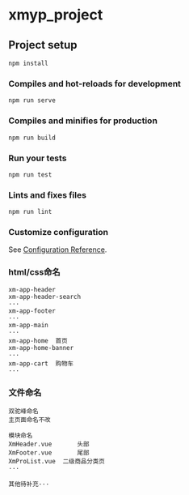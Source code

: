 # xmyp_project

## Project setup
```
npm install
```

### Compiles and hot-reloads for development
```
npm run serve
```

### Compiles and minifies for production
```
npm run build
```

### Run your tests
```
npm run test
```

### Lints and fixes files
```
npm run lint
```

### Customize configuration
See [Configuration Reference](https://cli.vuejs.org/config/).

### html/css命名
    xm-app-header
    xm-app-header-search
    ···
    xm-app-footer
    ···
    xm-app-main
    ···
    xm-app-home  首页
    xm-app-home-banner
    ···
    xm-app-cart  购物车
    ···

### 文件命名
    双驼峰命名
    主页面命名不改

    模块命名
    XmHeader.vue       头部
    XmFooter.vue       尾部
    XmProList.vue  二级商品分类页
    ···
    
    其他待补充···

